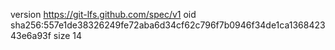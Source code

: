 version https://git-lfs.github.com/spec/v1
oid sha256:557e1de38326249fe72aba6d34cf62c796f7b0946f34de1ca136842343e6a93f
size 14
